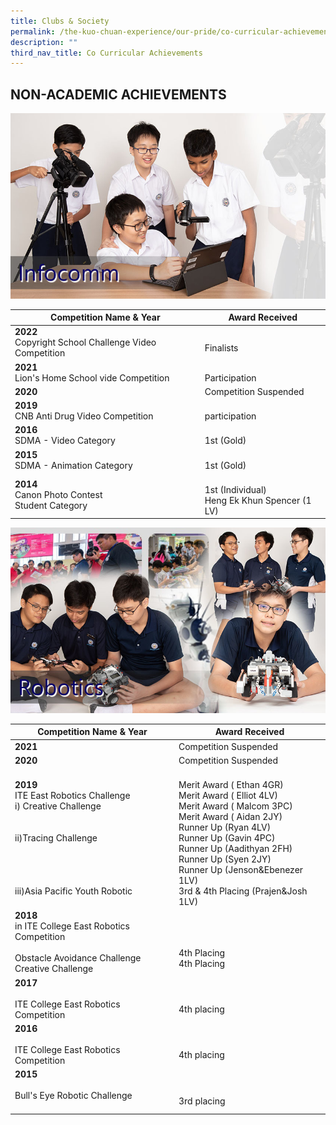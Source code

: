 ```yaml
---
title: Clubs & Society
permalink: /the-kuo-chuan-experience/our-pride/co-curricular-achievements/clubs-n-society/
description: ""
third_nav_title: Co Curricular Achievements
---
```

## NON-ACADEMIC ACHIEVEMENTS

![](/images/The%20Kuo%20Chuan%20Experience/Our%20Pride/Co%20Curricular%20achievements/infocomm.jpg)

<table>
<thead>
  <tr>
    <th>Competition Name &amp; Year</th>
    <th>Award Received</th>
  </tr>
</thead>
<tbody>
	<tr>
    <td> <b>2022</b><br>Copyright School Challenge Video Competition</td>
    <td> <br>Finalists</td>
  </tr>
  <tr>
    <td> <b>2021</b><br>Lion's Home School vide Competition</td>
    <td> <br>Participation</td>
  </tr>
  <tr>
    <td> <b>2020</b></td>
    <td>Competition Suspended</td>
  </tr>
  <tr>
    <td> <b>2019</b><br>CNB Anti Drug Video Competition</td>
    <td> <br>participation</td>
  </tr>
  <tr>
    <td><b>2016</b><br>SDMA - Video Category</td>
    <td><br>1st (Gold)<br></td>
  </tr>
  <tr>
    <td><b>2015</b><br>SDMA - Animation Category</td>
    <td><br>1st (Gold)</td>
  </tr>
  <tr>
    <td> <b>2014</b><br>Canon Photo Contest <br>Student Category</td>
    <td><br>1st (Individual)<br>Heng Ek Khun Spencer (1 LV)</td>
  </tr>
</tbody>
</table>

![](/images/The%20Kuo%20Chuan%20Experience/Our%20Pride/Co%20Curricular%20achievements/robotics.jpg)

<table>
<thead>
  <tr>
    <th>Competition Name &amp; Year</th>
    <th>Award Received</th>
  </tr>
</thead>
<tbody>
  <tr>
    <td> <b>2021</b><br></td>
    <td> Competition Suspended</td>
  </tr>
  <tr>
    <td> <b>2020</b></td>
    <td> Competition Suspended</td>
  </tr>
  <tr>
    <td> <b>2019</b><br>ITE East Robotics Challenge<br>i) Creative Challenge<br><br><br>ii)Tracing Challenge<br><br><br><br><br>iii)Asia Pacific Youth Robotic</td>
    <td> <br>Merit Award ( Ethan 4GR)<br>Merit Award ( Elliot 4LV)<br>Merit Award ( Malcom 3PC)<br>Merit Award ( Aidan 2JY)<br>Runner Up (Ryan 4LV)<br>Runner Up (Gavin 4PC)<br>Runner Up (Aadithyan 2FH)<br>Runner Up (Syen 2JY)<br>Runner Up (Jenson&amp;Ebenezer 1LV)<br>3rd & 4th Placing (Prajen&amp;Josh 1LV)<br></td>
  </tr>
  <tr>
    <td> <b>2018</b><br>in ITE College East Robotics Competition<br><br>Obstacle Avoidance Challenge<br>Creative Challenge</td>
    <td> <br><br><br>4th Placing<br>4th Placing</td>
  </tr>
  <tr>
    <td><b>2017</b> <br><br>ITE College East Robotics Competition</td>
    <td><br><br>4th placing</td>
  </tr>
  <tr>
    <td><b>2016</b><br><br>ITE College East Robotics Competition</td>
    <td><br><br>4th placing</td>
  </tr>
  <tr>
    <td><b>2015</b><br><br>Bull's Eye Robotic Challenge<br><br></td>
    <td><br><br>3rd placing</td>
  </tr>
</tbody>
</table>